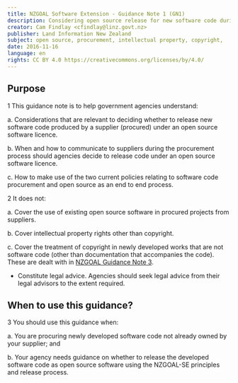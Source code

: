 ```yaml
---
title: NZGOAL Software Extension - Guidance Note 1 (GN1)
description: Considering open source release for new software code during a government ICT procurement.
creator: Cam Findlay <cfindlay@linz.govt.nz>
publisher: Land Information New Zealand
subject: open source, procurement, intellectual property, copyright,
date: 2016-11-16
language: en
rights: CC BY 4.0 https://creativecommons.org/licenses/by/4.0/
---
```

## Purpose
1 This guidance note is to help government agencies understand:

 a. Considerations that are relevant to deciding whether to release new
    software code produced by a supplier (procured) under an open source
    software licence.

 b. When and how to communicate to suppliers during the procurement
    process should agencies decide to release code under an open source
    software licence.

 c. How to make use of the two current policies relating to software
    code procurement and open source as an end to end process.

2 It does not:

 a. Cover the use of existing open source software in procured projects
    from suppliers.

 b. Cover intellectual property rights other than copyright.

 c. Cover the treatment of copyright in newly developed works that are
    not software code (other than documentation that accompanies
    the code). These are dealt with in [NZGOAL Guidance Note
    3](https://www.ict.govt.nz/guidance-and-resources/open-government/new-zealand-government-open-access-and-licensing-nzgoal-framework/nzgoal-guidance-notes/nzgoal-guidance-note-3/).

-   Constitute legal advice. Agencies should seek legal advice from
    their legal advisors to the extent required.

## When to use this guidance?
3 You should use this guidance when:

 a.  You are procuring newly developed software code not already owned by
    your supplier; and

 b.  Your agency needs guidance on whether to release the developed
    software code as open source software using the NZGOAL-SE principles
    and release process.
